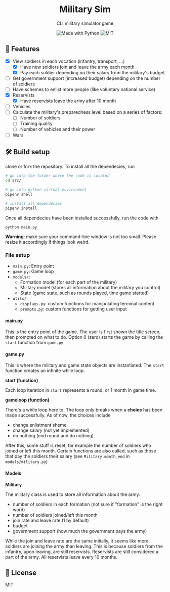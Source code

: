 <h1 align="center">Military Sim</h1>
<p align="center">CLI military simulator game</p>

<p align="center">
  <img src="https://img.shields.io/badge/Made%20With-Python-black?style=flat-square&" alt="Made with Python" />
  <!-- <a href="http://makeapullrequest.com/"><img src="https://img.shields.io/badge/PRs-welcome-brightgreen.svg?style=flat-square" alt="Make a PR" /></a> -->
  <img src="https://img.shields.io/github/license/ninest/military-sim?style=flat-square" alt="MIT" />
  <!-- <a href="https://www.buymeacoffee.com/ninest"><img src="https://img.shields.io/badge/Donate-Buy%20Me%20A%20Coffee-orange.svg?style=flat-square" alt="Buy Me A Coffee"></a> -->
</p>


## 🚀 Features
- [x] View soldiers in each vocation (infantry, transport, ...)
  - [x] Have new soldiers join and leave the army each month
  - [x] Pay each soldier depending on their salary from the military's budget
- [ ] Get government support (increased budget) depending on the number of soldiers
- [ ] Have schemes to enlist more people (like voluntary national service)
- [x] Reservists
  - [x] Have reservists leave the army after 10 month
- [ ] Vehicles
- [ ] Calculate the military's preparedness level based on a series of factors:
  - [ ] Number of soldiers
  - [ ] Training quality
  - [ ] Number of vehicles and their power
- [ ] Wars

## 🛠 Build setup
clone or fork the repository. To install all the dependecies, run

```bash
# go into the folder where the code is located
cd src/

# go into python virtual environment
pipenv shell

# install all dependecies
pipenv install
```

Once all dependecies have been installed successfully, run the code with

```
python main.py
```

**Warning**: make sure your command-line window is not too small. Please resize it accordingly if things look weird.


### File setup
- `main.py`: Entry point
- `game.py`: Game loop
- `models/`:
  - Formation model (for each part of the military)
  - Military model (stores all information about the military you control)
  - State (game state, such as rounds played, time game started)
- `utils/`:
  - `displays.py`: custom functions for manipulating terminal content
  - `prompts.py`: custom functions for getting user input

#### main.py
This is the entry point of the game. The user is first shown the title screen, then prompted on what to do. Option 0 (zero) starts the game by calling the `start` function from `game.py`

#### game.py
This is where the military and game state objects are instantiated. The `start` function creates an infinite while loop.

**start (function)**

Each loop iteration in `start` represents a round, or 1 month in game time.

**gameloop (function)**

There's a while loop here to. The loop only breaks when a **choice** has been made successfully. As of now, the choices include
- change enlistment sheme
- change salary (not yet implemented)
- do nothing (end round and do nothing)

After this, some stuff is reset, for example the number of soldiers who joined or left this month. Certain functions are also called, such as those that pay the soldiers their salary (see `Military.month_end` in `models/military.py`)

#### Models

**Military**

The military class is used to store all information about the army:
- number of soldiers in each formation (not sure if "formation" is the right word)
- number of soldiers joined/left this month
- join rate and leave rate (1 by default)
- budget
- government support (how much the government pays the army)

While the join and leave rate are the same initially, it seems like more soldiers are joining the army than leaving. This is because soldiers from the infantry, upon leaving, are still reservists. Reservists are still considered a part of the army. All reservists leave every 10 months.


## 📜 License
MIT